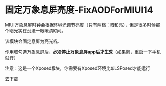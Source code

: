 # 固定万象息屏亮度-FixAODForMIUI14

MIUI万象息屏时钟会根据环境光调节亮度（只有两档：暗和亮），但是很多时候那个暗光实在没法一眼瞅清时间。<br>

该模块会固定息屏为亮光档。<br>

作用域勾选万象息屏后，**必须停止万象息屏app后才生效**（如果懒，重启一下手机就行）<br>

 注意：这是一个Xposed模块，你需要有Xposed环境比如LSPosed才能运行<br>


 [去下载]( https://github.com/sumver/FixAODForMIUI14/releases/tag/RELEASE)
